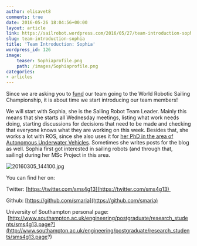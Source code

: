 ```yaml
---
author: elisavet8
comments: true
date: 2016-05-26 18:04:56+00:00
layout: article
link: https://sailrobot.wordpress.com/2016/05/27/team-introduction-sophia/
slug: team-introduction-sophia
title: 'Team Introduction: Sophia'
wordpress_id: 126
image:
    teaser: Sophiaprofile.png
    path: /images/Sophiaprofile.png
categories:
- articles
---
```


Since we are asking you to [fund](https://southampton.hubbub.net/p/sailrobot) our team going to the World Robotic Sailing Championship, it is about time we start introducing our team members!




We will start with Sophia, she is the Sailing Robot Team Leader. Mainly this means that she starts all Wednesday meetings, listing what work needs doing, starting discussions for decisions that need to be made and checking that everyone knows what they are working on this week. Besides that, she works a lot with ROS, since she also uses it for [her PhD in the area of Autonomous Underwater Vehicles](http://www.southampton.ac.uk/engineering/postgraduate/research_students/sms4g13.page?). Sometimes she writes posts for the blog as well. Sophia first got interested in sailing robots (and through that, sailing) during her MSc Project in this area.


![20160305_144100.jpg](https://sailrobot.files.wordpress.com/2016/05/20160305_1441002.jpg?w=485)

You can find her on:

Twitter: [https://twitter.com/sms4g13](https://twitter.com/sms4g13) 

Github: [https://github.com/smaria](https://github.com/smaria)

University of Southampton personal page:  [http://www.southampton.ac.uk/engineering/postgraduate/research_students/sms4g13.page?](http://www.southampton.ac.uk/engineering/postgraduate/research_students/sms4g13.page?)
